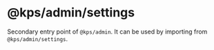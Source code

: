 # @kps/admin/settings

Secondary entry point of `@kps/admin`. It can be used by importing from `@kps/admin/settings`.
